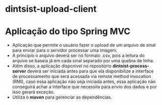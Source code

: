 # dintsist-upload-client
# Aplicação do tipo Spring MVC

- Aplicação que permite o usuário fazer o upload de um arquivo de sinal para enviar para o servidor processar uma imagem.
- A princípio o arquivo deverá ser no formato .csv, pois a leitura do arquivo se baseia já em cada sinal separado por uma quebra de linha.
- Além disso, a aplicação disponível no repositório **dintsist-process-server** deverá ser iniciada antes para que ela disponibilize a
interface de processamento que será acessada via remote method invocation (RMI), caso essa aplicação não seja iniciada antes, essa aplicação não conseguirá
achar a interface que necessita para envio dos dados e por isso gerará exceção.
- Utiliza o **maven** para gerenciar as dependências.
